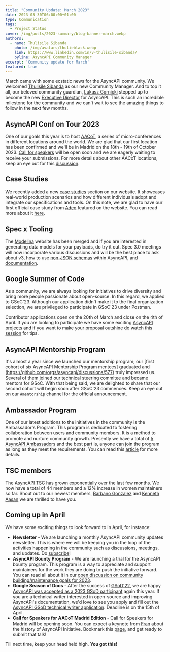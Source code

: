 ```yaml
---
title: "Community Update: March 2023"
date: 2023-03-30T06:00:00+01:00
type: Communication
tags:
  - Project Status
cover: /img/posts/2023-summary/blog-banner-march.webp
authors:
  - name: Thulisile Sibanda
    photo: /img/avatars/thulieblack.webp
    link: https://www.linkedin.com/in/v-thulisile-sibanda/
    byline: AsyncAPI Community Manager
excerpt: 'Community update for March'
featured: true
---
```

March came with some ecstatic news for the AsyncAPI community. We welcomed [Thulisile Sibanda](https://www.linkedin.com/in/v-thulisile-sibanda/) as our new Community Manager. And to top it all, our beloved community guardian, [Lukasz Gornicki](https://www.linkedin.com/in/lukasz-gornicki-a621914/) stepped up to become the new [Executive Director](https://github.com/orgs/asyncapi/discussions/615) for AsyncAPI.
This is such an incredible milestone for the community and we can't wait to see the amazing things to follow in the next few months.

## AsyncAPI Conf on Tour 2023
One of our goals this year is to host [AACoT](https://opencollective.com/asyncapi/events/asyncapi-conference-on-tour-6b3c0aa1), a series of micro-conferences in different locations around the world. We are glad that our first location has been confirmed and we'll be in Madrid on the 18th - 19th of October 2023. [Call for speakers](https://sessionize.com/aacot-madrid) will be open soon and we are eagerly waiting to receive your submissions. For more details about other AACoT locations, keep an eye out for this [discussion](https://github.com/orgs/asyncapi/discussions/598).

## Case Studies
We recently added a new [case studies](https://www.asyncapi.com/casestudies) section on our website. It showcases real-world production scenarios and how different individuals adopt and integrate our specifications and tools. On this note, we are glad to have our first official case study from [Adeo](https://www.adeo.com/en/) featured on the website. You can read more about it [here](https://www.asyncapi.com/casestudies/adeogroup).

## Spec x Tooling
The [Modelina](https://modelina.org/) website has been merged and if you are interested in generating data models for your payloads, do try it out.
Spec 3.0 meetings will now incorporate various discussions and will be the best place to ask about v3, how to use [non-JSON schemas](https://github.com/asyncapi/spec/pull/910) within AsyncAPI, and [documentation](https://github.com/asyncapi/website/issues/1433).


## Google Summer of Code
As a community, we are always looking for initiatives to drive diversity and bring more people passionate about open-source. In this regard, we applied to GSoC'23. Although our application didn't make it to the final organization selection, we are privileged to participate in GSoC'23 under Postman. 

Contributor applications open on the 20th of March and close on the 4th of April. If you are looking to participate we have some exciting [AsyncAPI projects](https://github.com/postman-open-technologies/gsoc-2023/issues?q=is%3Aissue+is%3Aopen+label%3Afinal+label%3Aasyncapi+) and if you want to make your proposal outshine do watch this [session](https://www.youtube.com/live/ECe592525p4?feature=share) for tips.

## AsyncAPI Mentorship Program
It's almost a year since we launched our mentorship program; our [first cohort of six AsyncAPI Mentorship Program mentees] graduated and (https://github.com/orgs/asyncapi/discussions/577) truly impressed us. Several of them joined our technical steering commitee and became mentors for GSoC. With that being said, we are delighted to share that our second cohort will begin soon after GSoC'23 commences. Keep an eye out on our `#mentorship` channel for the official announcement.

## Ambassador Program
One of our latest additions to the initiatives in the community is the Ambassador's Program. This program is dedicated to fostering collaboration between users and community members. It is a method to promote and nurture community growth. Presently we have a total of [5 AsyncAPI Ambassadors](https://www.asyncapi.com/community/ambassadors) and the best part is, anyone can join the program as long as they meet the requirements. You can read this [article](https://www.asyncapi.com/blog/asyncapi-ambassador-program) for more details.

## TSC members
The [AsyncAPI TSC](https://www.asyncapi.com/community/tsc) has grown exponentially over the last few months. We now have a total of 44 members and a 12% increase in women maintainers so far. Shout out to our newest members, [Barbano Gonzalez](https://www.linkedin.com/in/barbano-gonzalez-moreno) and [Kenneth Aasan](https://www.twitter.com/kennethaasan) we are thrilled to have you.

## Coming up in April
We have some exciting things to look forward to in April, for instance:

- **Newsletter** - We are launching a monthly AsyncAPI community updates newsletter. This is where we will be keeping you in the loop of the activities happening in the community such as discussions, meetings, and updates. Do [subscribe](https://www.asyncapi.com/newsletter)!
- **AsyncAPI Bounty Program** - We are launching a trial for the AsyncAPI bounty program. This program is a way to appreciate and support maintainers for the work they are doing to push the initiative forward. You can read all about it in our [open discussion on community building/maintenance goals for 2023](https://github.com/orgs/asyncapi/discussions/513).
- **Google Season of Docs** - After the success of [GSoD'22](https://github.com/orgs/asyncapi/discussions/303), we are happy [AsyncAPI was accepted as a 2023 GSoD participant](https://developers.google.com/season-of-docs/docs/participants/) again this year. If you are a technical writer interested in open-source and improving AsyncAPI's documentation, we'd love to see you apply and fill out the [AsyncAPI GSoD technical writer application](https://forms.gle/pGoeakWBAg3Wfg399). Deadline is on the 15th of April.
- **Call for Speakers for AACoT Madrid Edition** -  Call for Speakers for Madrid will be opening soon. You can expect a keynote from [Fran](https://www.linkedin.com/in/fmvilas/) about the history of AsyncAPI Initiative. Bookmark this [page](https://sessionize.com/aacot-madrid), and get ready to submit that talk!

Till next time, keep your head held high. **You got this!**
